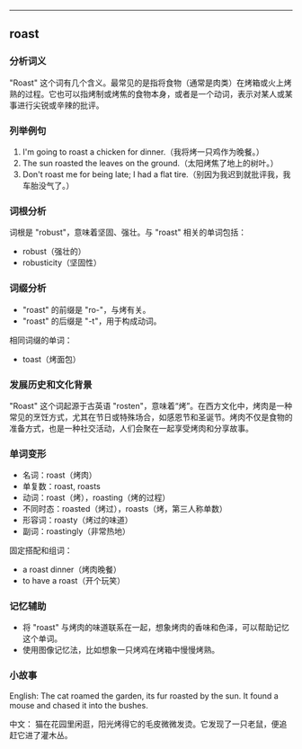 
---------------
## roast
### 分析词义
"Roast" 这个词有几个含义。最常见的是指将食物（通常是肉类）在烤箱或火上烤熟的过程。它也可以指烤制或烤焦的食物本身，或者是一个动词，表示对某人或某事进行尖锐或辛辣的批评。

### 列举例句
1. I'm going to roast a chicken for dinner.（我将烤一只鸡作为晚餐。）
2. The sun roasted the leaves on the ground.（太阳烤焦了地上的树叶。）
3. Don't roast me for being late; I had a flat tire.（别因为我迟到就批评我，我车胎没气了。）

### 词根分析
词根是 "robust"，意味着坚固、强壮。与 "roast" 相关的单词包括：
- robust（强壮的）
- robusticity（坚固性）

### 词缀分析
- "roast" 的前缀是 "ro-"，与烤有关。
- "roast" 的后缀是 "-t"，用于构成动词。

相同词缀的单词：
- toast（烤面包）

### 发展历史和文化背景
"Roast" 这个词起源于古英语 "rosten"，意味着“烤”。在西方文化中，烤肉是一种常见的烹饪方式，尤其在节日或特殊场合，如感恩节和圣诞节。烤肉不仅是食物的准备方式，也是一种社交活动，人们会聚在一起享受烤肉和分享故事。

### 单词变形
- 名词：roast（烤肉）
- 单复数：roast, roasts
- 动词：roast（烤），roasting（烤的过程）
- 不同时态：roasted（烤过），roasts（烤，第三人称单数）
- 形容词：roasty（烤过的味道）
- 副词：roastingly（非常热地）

固定搭配和组词：
- a roast dinner（烤肉晚餐）
- to have a roast（开个玩笑）

### 记忆辅助
- 将 "roast" 与烤肉的味道联系在一起，想象烤肉的香味和色泽，可以帮助记忆这个单词。
- 使用图像记忆法，比如想象一只烤鸡在烤箱中慢慢烤熟。

### 小故事
English:
The cat roamed the garden, its fur roasted by the sun. It found a mouse and chased it into the bushes.

中文：
猫在花园里闲逛，阳光烤得它的毛皮微微发烫。它发现了一只老鼠，便追赶它进了灌木丛。


